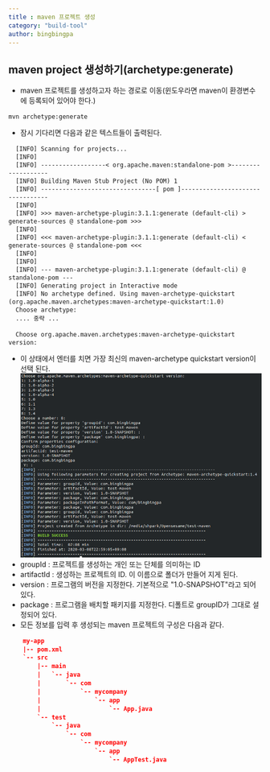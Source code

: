 ```yaml
---
title : maven 프로젝트 생성
category: "build-tool"
author: bingbingpa
---
```


## maven project 생성하기(archetype:generate)

- maven 프로젝트를 생성하고자 하는 경로로 이동(윈도우라면 maven이 환경변수에 등록되어 있어야 한다.)
~~~shell
mvn archetype:generate
~~~
- 잠시 기다리면 다음과 같은 텍스트들이 출력된다.
~~~shell
  [INFO] Scanning for projects...
  [INFO]
  [INFO] ------------------< org.apache.maven:standalone-pom >-------------------
  [INFO] Building Maven Stub Project (No POM) 1
  [INFO] --------------------------------[ pom ]---------------------------------
  [INFO]
  [INFO] >>> maven-archetype-plugin:3.1.1:generate (default-cli) > generate-sources @ standalone-pom >>>
  [INFO]
  [INFO] <<< maven-archetype-plugin:3.1.1:generate (default-cli) < generate-sources @ standalone-pom <<<
  [INFO]
  [INFO]
  [INFO] --- maven-archetype-plugin:3.1.1:generate (default-cli) @ standalone-pom ---
  [INFO] Generating project in Interactive mode
  [INFO] No archetype defined. Using maven-archetype-quickstart (org.apache.maven.archetypes:maven-archetype-quickstart:1.0)
  Choose archetype:
  .... 중략 ...

  Choose org.apache.maven.archetypes:maven-archetype-quickstart version:
~~~
- 이 상태에서 엔터를 치면 가장 최신의 maven-archetype quickstart version이 선택 된다.
![maven](./maven-quick-start.png)
- groupId : 프로젝트를 생성하는 개인 또는 단체를 의미하는 ID
- artifactId : 생성하는 프로젝트의 ID. 이 이름으로 폴더가 만들어 지게 된다.
- version : 프로그램의 버전을 지정한다. 기본적으로 "1.0-SNAPSHOT"라고 되어 있다.
- package : 프로그램을 배치할 패키지를 지정한다. 디폴트로 groupID가 그대로 설정되어 있다.
- 모든 정보를 입력 후 생성되는 maven 프로젝트의 구성은 다음과 같다.
~~~ json
    my-app
    |-- pom.xml
    `-- src
        |-- main
        |   `-- java
        |       `-- com
        |           `-- mycompany
        |               `-- app
        |                   `-- App.java
        `-- test
            `-- java
                `-- com
                    `-- mycompany
                        `-- app
                            `-- AppTest.java
~~~
